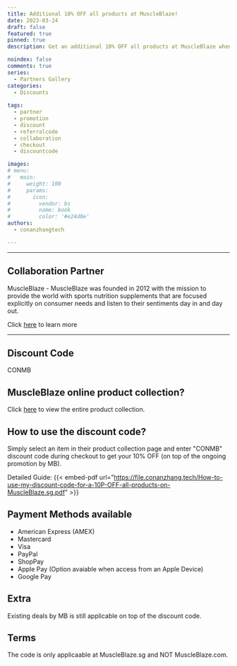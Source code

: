 ```yaml
---
title: Additional 10% OFF all products at MuscleBlaze!
date: 2023-03-24
draft: false
featured: true
pinned: true
description: Get an additional 10% OFF all products at MuscleBlaze when you enter "CONMB" during checkout | conanzhangtech X MuscleBlaze

noindex: false
comments: true
series:
  - Partners Gallery
categories:
  - Discounts
  
tags:
  - partner
  - promotion
  - discount
  - referralcode
  - collaboration
  - checkout
  - discountcode

images:
# menu:
#   main:
#     weight: 100
#     params:
#       icon:
#         vendor: bs
#         name: book
#         color: '#e24d0e'
authors:
  - conanzhangtech

---
```

---

## Collaboration Partner

MuscleBlaze - MuscleBlaze was founded in 2012 with the mission to provide the world with sports nutrition supplements that are focused explicitly on consumer needs and listen to their sentiments day in and day out.

Click [here](https://muscleblaze.sg/pages/about-us) to learn more

---

## Discount Code

CONMB

## MuscleBlaze online product collection?

Click [here](https://muscleblaze.sg/collections/all) to view the entire product collection.

## How to use the discount code?

Simply select an item in their product collection page and enter "CONMB" discount code during checkout to get your 10% OFF (on top of the ongoing promotion by MB).

Detailed Guide:
{{< embed-pdf url="https://file.conanzhang.tech/How-to-use-my-discount-code-for-a-10P-OFF-all-products-on-MuscleBlaze.sg.pdf" >}}

## Payment Methods available

- American Express (AMEX)
- Mastercard
- Visa
- PayPal
- ShopPay
- Apple Pay (Option avaiable when access from an Apple Device)
- Google Pay

## Extra

Existing deals by MB is still applicable on top of the discount code.

## Terms

The code is only applicaable at MuscleBlaze.sg and NOT MuscleBlaze.com.